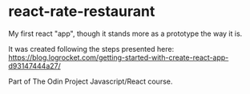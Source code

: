 # react-rate-restaurant

My first react "app", though it stands more as a prototype the way it is. 

It was created following the steps presented here: https://blog.logrocket.com/getting-started-with-create-react-app-d93147444a27/

Part of The Odin Project Javascript/React course.
